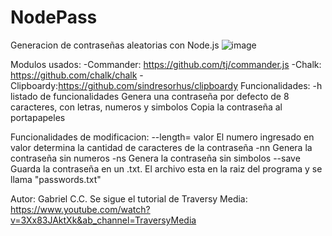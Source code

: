 # NodePass
Generacion de contraseñas aleatorias con Node.js
![image](https://user-images.githubusercontent.com/63132435/125217399-e8954300-e296-11eb-8393-c34757d874aa.png)


Modulos usados:
-Commander: https://github.com/tj/commander.js
-Chalk: https://github.com/chalk/chalk
-Clipboardy:https://github.com/sindresorhus/clipboardy
Funcionalidades:
-h listado de funcionalidades
Genera una contraseña por defecto de 8 caracteres, con letras, numeros y simbolos
Copia la contraseña al portapapeles

Funcionalidades de modificacion:
--length= valor 
El numero ingresado en valor determina la cantidad de caracteres de la contraseña
-nn 
Genera la contraseña sin numeros
-ns 
Genera la contraseña sin simbolos
--save
Guarda la contraseña en un .txt. El archivo esta en la raiz del programa y se llama "passwords.txt"

Autor: Gabriel C.C.
Se sigue el tutorial de Traversy Media: https://www.youtube.com/watch?v=3Xx83JAktXk&ab_channel=TraversyMedia
